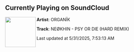 ## Currently Playing on SoundCloud

[<img align="left" width="100" src="https://i1.sndcdn.com/artworks-wlucoTOKyqAIwyZC-zyQszA-t500x500.png">](https://soundcloud.com/organikparis/neokhin-psy-or-die-hard-remix)

**Artist**: ORGANÏK 

**Track**: NEØKHIN - PSY OR DIE (HARD REMIX)

Last updated at 5/31/2025, 7:53:13 AM
